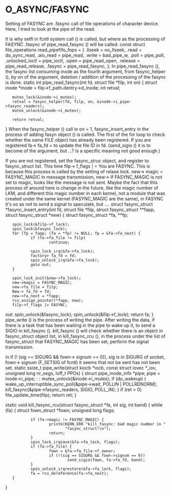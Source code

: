 # O_ASYNC/FASYNC

Setting of FASYNC are .fasync call of file operations of character device. Here, I tried to look at the pipe of the read. 

It is why setfl in fcntl system call () is called, but where as the processing of FASYNC .fasync of pipe_read_fasync () will be called.
const struct file_operations read_pipefifo_fops = {
       .llseek         = no_llseek,
       .read           = do_sync_read,
       .aio_read       = pipe_read,
       .write          = bad_pipe_w,
       .poll           = pipe_poll,
       .unlocked_ioctl = pipe_ioctl,
       .open           = pipe_read_open,
       .release        = pipe_read_release,
       .fasync         = pipe_read_fasync,
};
In pipe_read_fasync (), the fasync list consuming inode as the fourth argument, from fasync_helper (), by on of the argument, deletion / addition of the processing of the fasync is done.
static int
pipe_read_fasync(int fd, struct file *filp, int on)
{
       struct inode *inode = filp->f_path.dentry->d_inode;
       int retval;

       mutex_lock(&inode->i_mutex);
       retval = fasync_helper(fd, filp, on, &inode->i_pipe->fasync_readers);
       mutex_unlock(&inode->i_mutex);

       return retval;
}
When the fasync_helper () call in on = 1, fasync_insert_entry in the process of adding fasyn object () is called. The first of the for loop to check whether the same FILE object has already been registered. If you are registered fa-> fa_fd = to update the file ID in fd. (send_sigio () it is to become of the argument, but ...? is a specific meaning not good enough.) 

If you are not registered, set the fasync_struc object, and register to fasync_struct list. This time filp-> f_flags | = You are FASYNC. This is because this process is called by the setting of relase lock. new-> magic = FASYNC_MAGIC in message transmission, new-> If FASYNC_MAGIC is not set to magic, looks like the message is not sent. Maybe the fact that this process of around here is change in the future, like the magic number of LKM, and different this magic number in each kernel, not a module that was created under the same kernel (FASYNC_MAGIC are the same), in FASYNC it's so as not to send a signal to speculate, but ....
struct fasync_struct *fasync_insert_entry(int fd, struct file *filp, struct fasync_struct **fapp, struct  fasync_struct *new)
{
       struct fasync_struct *fa, **fp;

       spin_lock(&filp->f_lock);
       spin_lock(&fasync_lock);
       for (fp = fapp; (fa = *fp) != NULL; fp = &fa->fa_next) {
               if (fa->fa_file != filp)
                       continue;

               spin_lock_irq(&fa->fa_lock);
               factory> fa_fd = fd;
               spin_unlock_irq(&fa->fa_lock);
               goto out;
       }

       spin_lock_init(&new->fa_lock);
       new->magic = FASYNC_MAGIC;
       new->fa_file = filp;
       New-> fa_fd = fd;
       new->fa_next = *fapp;
       rcu_assign_pointer(*fapp, new);
       filp->f_flags |= FASYNC;

out:
       spin_unlock(&fasync_lock);
       spin_unlock(&filp->f_lock);
       return fa;
}
pipe_write () is the process of writing the pipe. After writing the data, if there is a task that has been waiting in the pipe to wake up it, to send a SIGIO in kill_fasync (). kill_fasync () will check whether there is an object in fasync_struct object list, in kill_fasync_rcu (), in the process under the list of fasync_struct that FASYNC_MAGIC has been set, perform the signal transmission. 

in if (! (sig == SIGURG && fown-> signum == 0)), sig is in SIGURG of socket, fown-> signum (F_SETSIG of fcntl) it seems that not be sent has not been set.
static ssize_t
pipe_write(struct kiocb *iocb, const struct iovec *_iov,
           unsigned long nr_segs, loff_t PPOs)
{
       struct pipe_inode_info *pipe;
       pipe = inode->i_pipe;
  :
  :
       mutex_unlock(&inode->i_mutex);
       if (do_wakeup) {
               wake_up_interruptible_sync_poll(&pipe->wait, POLLIN | POLLRDNORM);
               kill_fasync(&pipe->fasync_readers, SIGIO, POLL_IN);
       }
       if (ret > 0)
               file_update_time(filp);
       return ret;
}

static void kill_fasync_rcu(struct fasync_struct *fa, int sig, int band)
{
       while (fa) {
               struct fown_struct *fown;
               unsigned long flags;

               if (fa->magic != FASYNC_MAGIC) {
                       printk(KERN_ERR "kill_fasync: bad magic number in "
                              "fasync_struct!\n");
                       return;
               }
               spin_lock_irqsave(&fa->fa_lock, flags);
               if (fa->fa_file) {
                       fown = &fa->fa_file->f_owner;
                       if (!(sig == SIGURG && fown->signum == 0))
                               send_sigio(fown, fa->fa_fd, band);
               }
               spin_unlock_irqrestore(&fa->fa_lock, flags);
               fa = rcu_dereference(fa->fa_next);
       }
}


